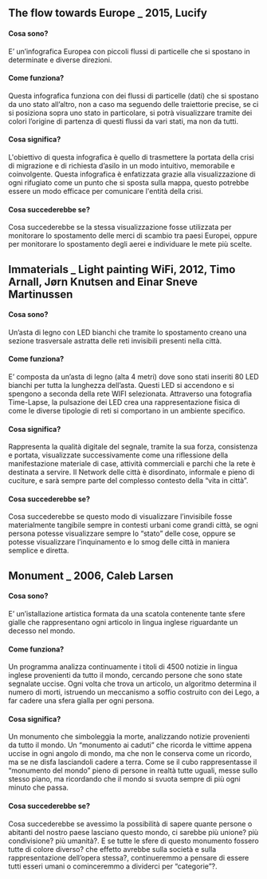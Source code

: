 
<h2>The flow towards Europe _ 2015, Lucify</h2>


<h4>Cosa sono?</h4>
E’ un’infografica Europea con piccoli flussi di particelle che si spostano in determinate e diverse direzioni.

<h4>Come funziona?</h4>
Questa infografica funziona con dei flussi di particelle (dati) che si spostano da uno stato all’altro, non a caso ma seguendo delle traiettorie precise, se ci si posiziona sopra uno stato in particolare, si potrà visualizzare tramite dei colori l’origine di partenza di questi flussi da vari stati, ma non da tutti.

<h4>Cosa significa?</h4>
L'obiettivo di questa infografica è quello di trasmettere la portata della crisi di migrazione e di richiesta d’asilo in un modo intuitivo, memorabile e coinvolgente. Questa infografica è enfatizzata grazie alla visualizzazione di ogni rifugiato come un punto che si sposta sulla mappa, questo potrebbe essere un modo efficace per comunicare l'entità della crisi.

<h4>Cosa succederebbe se?</h4>
Cosa succederebbe se la stessa visualizzazione fosse utilizzata per monitorare lo spostamento delle merci di scambio tra paesi Europei, oppure per monitorare lo spostamento degli aerei e individuare le mete più scelte.


<h2>Immaterials _ Light painting WiFi, 2012, Timo Arnall, Jørn Knutsen and Einar Sneve Martinussen</h2>


<h4>Cosa sono?</h4>
Un’asta di legno con LED bianchi che tramite lo spostamento creano una sezione trasversale astratta delle reti invisibili presenti nella città.

<h4>Come funziona?</h4>
E’ composta da un’asta di legno (alta 4 metri) dove sono stati inseriti 80 LED bianchi per tutta la lunghezza dell’asta. Questi LED si accendono e si spengono a seconda della rete WIFI selezionata. Attraverso una fotografia Time-Lapse, la pulsazione dei LED crea una rappresentazione fisica di come le diverse tipologie di reti si comportano in un ambiente specifico.

<h4>Cosa significa?</h4>
Rappresenta la qualità digitale del segnale, tramite la sua forza, consistenza e portata, visualizzate successivamente come una riflessione della manifestazione materiale di case, attività commerciali e parchi che la rete è destinata a servire. Il Network delle città è disordinato, informale e pieno di cuciture, e sarà sempre parte del complesso contesto della “vita in città”.

<h4>Cosa succederebbe se?</h4>
Cosa succederebbe se questo modo di visualizzare l’invisibile fosse materialmente tangibile sempre in contesti urbani come grandi città, se ogni persona potesse visualizzare sempre lo “stato” delle cose, oppure se potesse visualizzare l’inquinamento e lo smog delle città in maniera semplice e diretta.


<h2>Monument _ 2006, Caleb Larsen</h2>


<h4>Cosa sono?</h4>
E’ un’istallazione artistica formata da una scatola contenente tante sfere gialle che rappresentano ogni articolo in lingua inglese riguardante un decesso nel mondo.

<h4>Come funziona?</h4>
Un programma analizza continuamente i titoli di 4500 notizie in lingua inglese provenienti da tutto il mondo, cercando persone che sono state segnalate uccise. Ogni volta che trova un articolo, un algoritmo determina il numero di morti, istruendo un meccanismo a soffio costruito con dei Lego, a far cadere una sfera gialla per ogni persona.

<h4>Cosa significa?</h4>
Un monumento che simboleggia la morte, analizzando notizie provenienti da tutto il mondo. Un “monumento ai caduti” che ricorda le vittime appena uccise in ogni angolo di mondo, ma che non le conserva come un ricordo, ma se ne disfa lasciandoli cadere a terra. Come se il cubo rappresentasse il “monumento del mondo” pieno di persone in realtà tutte uguali, messe sullo stesso piano, ma ricordando che il mondo si svuota sempre di più ogni minuto che passa.

<h4>Cosa succederebbe se?</h4>

Cosa succederebbe se avessimo la possibilità di sapere quante persone o abitanti del nostro paese lasciano questo mondo, ci sarebbe più unione? più condivisione? più umanità?. E se tutte le sfere di questo monumento fossero tutte di colore diverso? che effetto avrebbe sulla società e sulla rappresentazione dell’opera stessa?, continueremmo a pensare di essere tutti esseri umani o cominceremmo a dividerci per “categorie”?.
